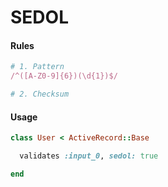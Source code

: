 # SEDOL

#### Rules

```ruby
# 1. Pattern
/^([A-Z0-9]{6})(\d{1})$/

# 2. Checksum
```

#### Usage

```ruby
class User < ActiveRecord::Base

  validates :input_0, sedol: true

end
```
